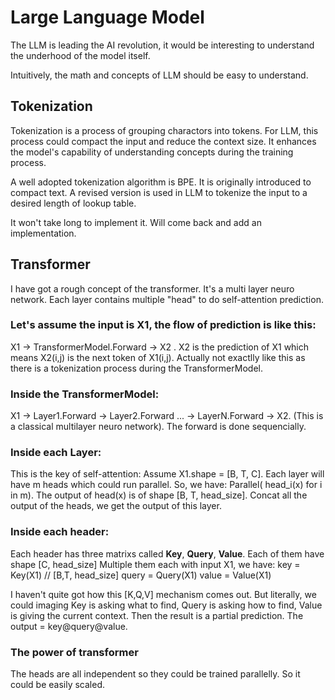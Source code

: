 # Large Language Model
The LLM is leading the AI revolution, it would be interesting to understand the underhood of the model itself. 

Intuitively, the math and concepts of LLM should be easy to understand. 

## Tokenization
Tokenization is a process of grouping charactors into tokens. For LLM, this process could compact the input and reduce the context size. It enhances the model's capability of understanding concepts during the training process.

A well adopted tokenization algorithm is BPE. It is originally introduced to compact text. A revised version is used in LLM to tokenize the input to a desired length of lookup table.

It won't take long to implement it. Will come back and add an implementation.

## Transformer
I have got a rough concept of the transformer. It's a multi layer neuro network. Each layer contains multiple "head" to do self-attention prediction.
### Let's assume the input is X1, the flow of prediction is like this:
X1 -> TransformerModel.Forward -> X2 . X2 is the prediction of X1 which means X2(i,j) is the next token of X1(i,j). Actually not exactlly like this as there is a tokenization process during the TransformerModel. 
### Inside the TransformerModel:
X1 -> Layer1.Forward -> Layer2.Forward ... -> LayerN.Forward -> X2. (This is a classical multilayer neuro network). The forward is done sequencially.
### Inside each Layer:
This is the key of self-attention:
Assume X1.shape = [B, T, C]. 
Each layer will have m heads which could run parallel.
So, we have:
Parallel( head_i(x) for i in m). 
The output of head(x) is of shape [B, T, head_size].
Concat all the output of the heads, we get the output of this layer.
### Inside each header:
Each header has three matrixs called **Key**, **Query**, **Value**. Each of them have shape [C, head_size]
Multiple them each with input X1, we have:
key = Key(X1)  // [B,T, head_size]
query = Query(X1)
value = Value(X1)

I haven't quite got how this [K,Q,V] mechanism comes out. But literally, we could imaging 
Key is asking what to find,
Query is asking how to find,
Value is giving the current context.
Then the result is a partial prediction.
The output = key@query@value.

### The power of transformer
The heads are all independent so they could be trained parallelly. So it could be easily scaled. 

